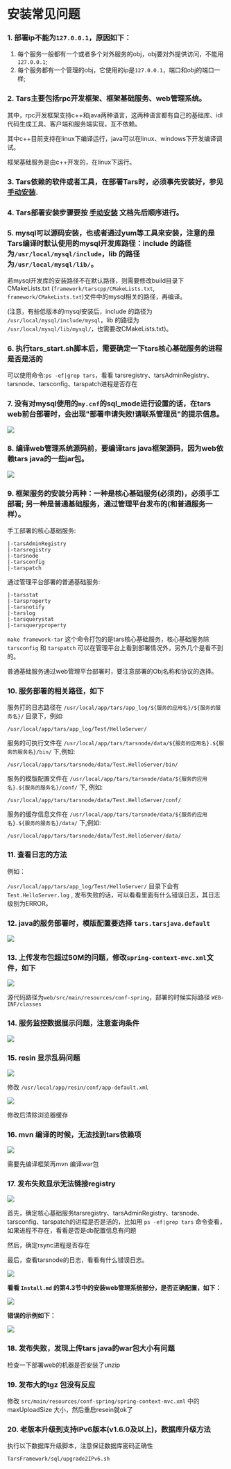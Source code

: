 # 安装常见问题

### 1. 部署ip不能为`127.0.0.1`，原因如下：

1. 每个服务一般都有一个或者多个对外服务的obj，obj要对外提供访问，不能用 `127.0.0.1`;
2. 每个服务都有一个管理的obj，它使用的ip是`127.0.0.1`，端口和obj的端口一样;

### 2. Tars主要包括rpc开发框架、框架基础服务、web管理系统。

其中，rpc开发框架支持c++和java两种语言，这两种语言都有自己的基础库、idl代码生成工具、客户端和服务端实现，互不依赖。

其中c++目前支持在linux下编译运行，java可以在linux、windows下开发编译调试。

框架基础服务是由c++开发的，在linux下运行。

### 3. Tars依赖的软件或者工具，在部署Tars时，必须事先安装好，参见 [手动安装]().

### 4. Tars部署安装步骤要按 [手动安装]() 文档先后顺序进行。

### 5. mysql可以源码安装，也或者通过yum等工具来安装，注意的是Tars编译时默认使用的mysql开发库路径：include 的路径为`/usr/local/mysql/include`，lib 的路径为`/usr/local/mysql/lib/`。

若mysql开发库的安装路径不在默认路径，则需要修改build目录下CMakeLists.txt \(`framework/tarscpp/CMakeLists.txt`, `framework/CMakeLists.txt`\)文件中的mysql相关的路径，再编译。

\(注意，有些低版本的mysql安装后，include 的路径为 `/usr/local/mysql/include/mysql`，lib 的路径为 `/usr/local/mysql/lib/mysql/`，也需要改CMakeLists.txt\)。

### 6. 执行tars\_start.sh脚本后，需要确定一下tars核心基础服务的进程是否是活的

可以使用命令:`ps -ef|grep tars`，看看 tarsregistry、tarsAdminRegistry、tarsnode、tarsconfig、tarspatch进程是否存在

### 7. 没有对mysql使用的`my.cnf`的sql\_mode进行设置的话，在tars web前台部署时，会出现"部署申请失败!请联系管理员"的提示信息。

![](../.gitbook/assets/mysql_sqlmode.png)

### 8. 编译web管理系统源码前，要编译tars java框架源码，因为web依赖tars java的一些jar包。

![](../.gitbook/assets/tars-java-jar.png)

### 9. 框架服务的安装分两种：一种是核心基础服务\(必须的\)，必须手工部署; 另一种是普通基础服务，通过管理平台发布的\(和普通服务一样）。

手工部署的核心基础服务:

```text
|-tarsAdminRegistry
|-tarsregistry
|-tarsnode
|-tarsconfig
|-tarspatch
```

通过管理平台部署的普通基础服务:

```text
|-tarsstat
|-tarsproperty
|-tarsnotify
|-tarslog
|-tarsquerystat
|-tarsqueryproperty
```

`make framework-tar` 这个命令打包的是tars核心基础服务，核心基础服务除 `tarsconfig` 和 `tarspatch` 可以在管理平台上看到部署情况外，另外几个是看不到的。

普通基础服务通过web管理平台部署时，要注意部署的Obj名称和协议的选择。

### 10. 服务部署的相关路径，如下

服务打的日志路径在 `/usr/local/app/tars/app_log/${服务的应用名}/${服务的服务名}/` 目录下，例如:

```text
/usr/local/app/tars/app_log/Test/HelloServer/
```

服务的可执行文件在 `/usr/local/app/tars/tarsnode/data/${服务的应用名}.${服务的服务名}/bin/` 下,例如:

```text
/usr/local/app/tars/tarsnode/data/Test.HelloServer/bin/
```

服务的模版配置文件在 `/usr/local/app/tars/tarsnode/data/${服务的应用名}.${服务的服务名}/conf/` 下, 例如:

```text
/usr/local/app/tars/tarsnode/data/Test.HelloServer/conf/
```

服务的缓存信息文件在 `/usr/local/app/tars/tarsnode/data/${服务的应用名}.${服务的服务名}/data/` 下,例如:

```text
/usr/local/app/tars/tarsnode/data/Test.HelloServer/data/
```

### 11. 查看日志的方法

例如：

`/usr/local/app/tars/app_log/Test/HelloServer/` 目录下会有 `Test.HelloServer.log` , 发布失败的话，可以看看里面有什么错误日志，其日志级别为ERROR。

### 12. java的服务部署时，模版配置要选择 `tars.tarsjava.default`

![](../.gitbook/assets/java_server_deploy.png)

### 13. 上传发布包超过50M的问题，修改`spring-context-mvc.xml`文件，如下

![](../.gitbook/assets/50mb.png)

源代码路径为`web/src/main/resources/conf-spring`，部署的时候实际路径 `WEB-INF/classes`

### 14. 服务监控数据展示问题，注意查询条件

![](../.gitbook/assets/stat.png)

### 15. resin 显示乱码问题

![](../.gitbook/assets/encoding_error.png)

修改 `/usr/local/app/resin/conf/app-default.xml`

![](../.gitbook/assets/resin.png)

修改后清除浏览器缓存

### 16. mvn 编译的时候，无法找到tars依赖项

![](../.gitbook/assets/tars_not_resolve.png)

需要先编译框架再mvn 编译war包

### 17. 发布失败显示无法链接registry

![](../.gitbook/assets/registry_not_founded.png)

首先，确定核心基础服务tarsregistry、tarsAdminRegistry、tarsnode、tarsconfig、tarspatch的进程是否是活的，比如用 `ps -ef|grep tars` 命令查看，如果进程不存在，看看是否是db配置信息有问题

然后，确定rsync进程是否存在

最后，查看tarsnode的日志，看看有什么错误日志。

![](../.gitbook/assets/registry_not_invoker.png)

**看看 `Install.md` 的第4.3节中的安装web管理系统部分，是否正确配置，如下：**

![](../.gitbook/assets/registry_web_endpoint.png)

**错误的示例如下：**

![](../.gitbook/assets/registry_web_empty.png)

### 18. 发布失败，发现上传tars java的war包大小有问题

检查一下部署web的机器是否安装了unzip

### 19. 发布大的tgz 包没有反应

修改 `src/main/resources/conf-spring/spring-context-mvc.xml` 中的maxUploadSize 大小，然后重启resein就ok了

### 20. 老版本升级到支持IPv6版本\(v1.6.0及以上\)，数据库升级方法

执行以下数据库升级脚本，注意保证数据库密码正确性

```text
TarsFramework/sql/upgrade2IPv6.sh
```



